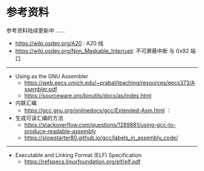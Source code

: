 # 参考资料

参考资料陆续更新中 ……

- <https://wiki.osdev.org/A20> : A20 线
- <https://wiki.osdev.org/Non_Maskable_Interrupt>: 不可屏蔽中断 与 0x92 端口

---

- Using as the GNU Assembler
    - <https://web.eecs.umich.edu/~prabal/teaching/resources/eecs373/Assembler.pdf>
    - <https://sourceware.org/binutils/docs/as/index.html>
- 内联汇编
    - <https://gcc.gnu.org/onlinedocs/gcc/Extended-Asm.html> ：
- 生成可读汇编的方法
    - <https://stackoverflow.com/questions/1289881/using-gcc-to-produce-readable-assembly>
    - <https://slowstarter80.github.io/gcc/labels_in_assembly_code/>

---

- Executable and Linking Format (ELF) Specification
    - <https://refspecs.linuxfoundation.org/elf/elf.pdf>